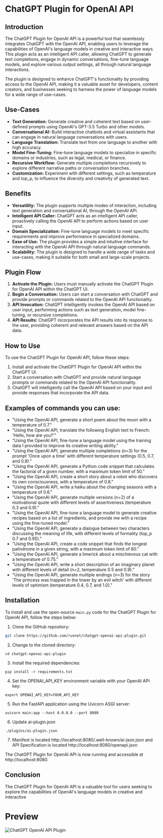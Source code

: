 # ChatGPT Plugin for OpenAI API

## Introduction

The ChatGPT Plugin for OpenAI API is a powerful tool that seamlessly integrates ChatGPT with the OpenAI API, enabling users to leverage the capabilities of OpenAI's language models in creative and interactive ways. This plugin acts as an intelligent API caller, allowing ChatGPT to generate text completions, engage in dynamic conversations, fine-tune language models, and explore various output settings, all through natural language interactions.

The plugin is designed to enhance ChatGPT's functionality by providing access to the OpenAI API, making it a valuable asset for developers, content creators, and businesses seeking to harness the power of language models for a wide range of use-cases.

## Use-Cases

- **Text Generation:** Generate creative and coherent text based on user-defined prompts using OpenAI's GPT-3.5 Turbo and other models.
- **Conversational AI:** Build interactive chatbots and virtual assistants that can engage in natural language conversations with users.
- **Language Translation:** Translate text from one language to another with high accuracy.
- **Model Fine-Tuning:** Fine-tune language models to specialize in specific domains or industries, such as legal, medical, or finance.
- **Recursive Workflow:** Generate multiple completions recursively to explore different narrative paths or conversation branches.
- **Customization:** Experiment with different settings, such as temperature and top_p, to influence the diversity and creativity of generated text.

## Benefits

- **Versatility:** The plugin supports multiple modes of interaction, including text generation and conversational AI, through the OpenAI API.
- **Intelligent API Caller:** ChatGPT acts as an intelligent API caller, proactively calling the OpenAI API to perform actions based on user input.
- **Domain Specialization:** Fine-tune language models to meet specific requirements and improve performance in specialized domains.
- **Ease of Use:** The plugin provides a simple and intuitive interface for interacting with the OpenAI API through natural language commands.
- **Scalability:** The plugin is designed to handle a wide range of tasks and use-cases, making it suitable for both small and large-scale projects.

## Plugin Flow

1. **Activate the Plugin:** Users must manually activate the ChatGPT Plugin for OpenAI API within the ChatGPT UI.
2. **Begin a Conversation:** Users can start a conversation with ChatGPT and provide prompts or commands related to the OpenAI API functionality.
3. **API Invocation:** ChatGPT intelligently invokes the OpenAI API based on user input, performing actions such as text generation, model fine-tuning, or recursive completions.
4. **API Results:** ChatGPT incorporates the API results into its response to the user, providing coherent and relevant answers based on the API data.

## How to Use

To use the ChatGPT Plugin for OpenAI API, follow these steps:

1. Install and activate the ChatGPT Plugin for OpenAI API within the ChatGPT UI.
2. Start a conversation with ChatGPT and provide natural language prompts or commands related to the OpenAI API functionality.
3. ChatGPT will intelligently call the OpenAI API based on your input and provide responses that incorporate the API data.

## Examples of commands you can use:

- "Using the OpenAI API, generate a short poem about the moon with a temperature of 0.7."
- "Using the OpenAI API, translate the following English text to French: 'Hello, how are you?'" 
- "Using the OpenAI API, fine-tune a language model using the training data I provided to improve its creative writing ability."
- "Using the OpenAI API, generate multiple completions (n=3) for the prompt 'Once upon a time' with different temperature settings (0.5, 0.7, and 0.9)."
- "Using the OpenAI API, generate a Python code snippet that calculates the factorial of a given number, with a maximum token limit of 50."
- "Using the OpenAI API, create a short story about a robot who discovers its own consciousness, with a temperature of 0.8."
- "Using the OpenAI API, write a haiku about the changing seasons with a temperature of 0.6."
- "Using the OpenAI API, generate multiple versions (n=2) of a motivational quote with different levels of assertiveness (temperature 0.3 and 0.9)."
- "Using the OpenAI API, fine-tune a language model to generate creative recipes based on a list of ingredients, and provide me with a recipe using the fine-tuned model."
- "Using the OpenAI API, generate a dialogue between two characters discussing the meaning of life, with different levels of formality (top_p 0.7 and 0.95)."
- "Using the OpenAI API, create a code snippet that finds the longest palindrome in a given string, with a maximum token limit of 80."
- "Using the OpenAI API, generate a limerick about a mischievous cat with a temperature of 0.75."
- "Using the OpenAI API, write a short description of an imaginary planet with different levels of detail (n=2, temperature 0.5 and 0.9)."
- "Using the OpenAI API, generate multiple endings (n=3) for the story 'The princess was trapped in the tower by an evil witch' with different levels of optimism (temperature 0.4, 0.7, and 1.0)."

## Installation

To install and use the open-source `main.py` code for the ChatGPT Plugin for OpenAI API, follow the steps below:

1. Clone the GitHub repository:
```bash
git clone https://github.com/ruvnet/chatgpt-openai-api-plugin.git
```
2. Change to the cloned directory:
```
cd chatgpt-openai-api-plugin
```
3. Install the required dependencies:
```
pip install -r requirements.txt
```
4. Set the OPENAI_API_KEY environment variable with your OpenAI API key:
```
export OPENAI_API_KEY=YOUR_API_KEY
```
5. Run the FastAPI application using the Uvicorn ASGI server:
```
uvicorn main:app --host 0.0.0.0 --port 8080
```
6. Update ai-plugin.json
```
./plugins/ai-plugin.json
```
7. Manifest is located http://localhost:8080/.well-known/ai-json.json and API Specification is located http://localhost:8080/openapi.json 

The ChatGPT Plugin for OpenAI API is now running and accessible at http://localhost:8080.

## Conclusion

The ChatGPT Plugin for OpenAI API is a valuable tool for users seeking to explore the capabilities of OpenAI's language models in creative and interactive

# Preview
![ChatGPT OpenAI API Plugin](https://github.com/ruvnet/chatgpt-openai-api-plugin/blob/main/chatgpt-openai-api-plugin.png?raw=true)

